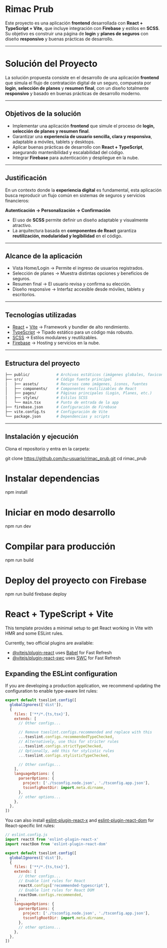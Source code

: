 # Rimac Prub

Este proyecto es una aplicación **frontend** desarrollada con **React + TypeScript + Vite**, que incluye integración con **Firebase** y estilos en **SCSS**.  
Su objetivo es construir una página de **login** y **planes de seguros** con diseño **responsivo** y buenas prácticas de desarrollo.

---
# Solución del Proyecto

La solución propuesta consiste en el desarrollo de una aplicación **frontend** que simula el flujo de contratación digital de un seguro, compuesta por **login**, **selección de planes** y **resumen final**, con un diseño totalmente **responsivo** y basado en buenas prácticas de desarrollo moderno.  

---

## Objetivos de la solución
- Implementar una aplicación **frontend** que simule el proceso de **login, selección de planes y resumen final**.  
- Garantizar una **experiencia de usuario sencilla, clara y responsiva**, adaptable a móviles, tablets y desktops.  
- Aplicar buenas prácticas de desarrollo con **React + TypeScript**, asegurando mantenibilidad y escalabilidad del código.  
- Integrar **Firebase** para autenticación y despliegue en la nube.  

---

## Justificación
En un contexto donde la **experiencia digital** es fundamental, esta aplicación busca reproducir un flujo común en sistemas de seguros y servicios financieros:  

**Autenticación → Personalización → Confirmación**  

- El uso de **SCSS** permite definir un diseño adaptable y visualmente atractivo.  
- La arquitectura basada en **componentes de React** garantiza **reutilización, modularidad y legibilidad** en el código.  

---

## Alcance de la aplicación
- Vista Home/Login → Permite el ingreso de usuarios registrados.  
- Selección de planes → Muestra distintas opciones y beneficios de seguros.  
- Resumen final → El usuario revisa y confirma su elección.  
- Diseño responsive → Interfaz accesible desde móviles, tablets y escritorios.  

---

## Tecnologías utilizadas
- [React](https://react.dev/) + [Vite](https://vitejs.dev/) → Framework y bundler de alto rendimiento.  
- [TypeScript](https://www.typescriptlang.org/) → Tipado estático para un código más robusto.  
- [SCSS](https://sass-lang.com/) → Estilos modulares y reutilizables.  
- [Firebase](https://firebase.google.com/) → Hosting y servicios en la nube.  

---

## Estructura del proyecto
```bash
├── public/            # Archivos estáticos (imágenes globales, favicon, etc.)
├── src/               # Código fuente principal
│   ├── assets/        # Recursos como imágenes, íconos, fuentes
│   ├── components/    # Componentes reutilizables de React
│   ├── pages/         # Páginas principales (Login, Planes, etc.)
│   ├── styles/        # Estilos SCSS
│   └── main.tsx       # Punto de entrada de la app
├── firebase.json      # Configuración de Firebase
├── vite.config.ts     # Configuración de Vite
└── package.json       # Dependencias y scripts
```


---

## Instalación y ejecución

Clona el repositorio y entra en la carpeta:


git clone https://github.com/tu-usuario/rimac_prub.git
cd rimac_prub


# Instalar dependencias
npm install

# Iniciar en modo desarrollo
npm run dev

# Compilar para producción
npm run build

# Deploy del proyecto con Firebase
npm run build
firebase deploy


# React + TypeScript + Vite

This template provides a minimal setup to get React working in Vite with HMR and some ESLint rules.

Currently, two official plugins are available:

- [@vitejs/plugin-react](https://github.com/vitejs/vite-plugin-react/blob/main/packages/plugin-react) uses [Babel](https://babeljs.io/) for Fast Refresh
- [@vitejs/plugin-react-swc](https://github.com/vitejs/vite-plugin-react/blob/main/packages/plugin-react-swc) uses [SWC](https://swc.rs/) for Fast Refresh

## Expanding the ESLint configuration

If you are developing a production application, we recommend updating the configuration to enable type-aware lint rules:

```js
export default tseslint.config([
  globalIgnores(['dist']),
  {
    files: ['**/*.{ts,tsx}'],
    extends: [
      // Other configs...

      // Remove tseslint.configs.recommended and replace with this
      ...tseslint.configs.recommendedTypeChecked,
      // Alternatively, use this for stricter rules
      ...tseslint.configs.strictTypeChecked,
      // Optionally, add this for stylistic rules
      ...tseslint.configs.stylisticTypeChecked,

      // Other configs...
    ],
    languageOptions: {
      parserOptions: {
        project: ['./tsconfig.node.json', './tsconfig.app.json'],
        tsconfigRootDir: import.meta.dirname,
      },
      // other options...
    },
  },
])
```

You can also install [eslint-plugin-react-x](https://github.com/Rel1cx/eslint-react/tree/main/packages/plugins/eslint-plugin-react-x) and [eslint-plugin-react-dom](https://github.com/Rel1cx/eslint-react/tree/main/packages/plugins/eslint-plugin-react-dom) for React-specific lint rules:

```js
// eslint.config.js
import reactX from 'eslint-plugin-react-x'
import reactDom from 'eslint-plugin-react-dom'

export default tseslint.config([
  globalIgnores(['dist']),
  {
    files: ['**/*.{ts,tsx}'],
    extends: [
      // Other configs...
      // Enable lint rules for React
      reactX.configs['recommended-typescript'],
      // Enable lint rules for React DOM
      reactDom.configs.recommended,
    ],
    languageOptions: {
      parserOptions: {
        project: ['./tsconfig.node.json', './tsconfig.app.json'],
        tsconfigRootDir: import.meta.dirname,
      },
      // other options...
    },
  },
])
```
